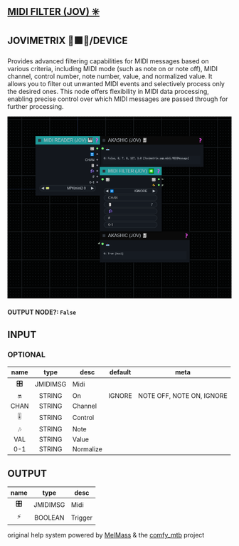 ## [MIDI FILTER (JOV) ✳️](https://github.com/Amorano/Jovimetrix-examples/blob/master/node/MIDI%20FILTER/MIDI%20FILTER.md)

## JOVIMETRIX 🔺🟩🔵/DEVICE

Provides advanced filtering capabilities for MIDI messages based on various criteria, including MIDI mode (such as note on or note off), MIDI channel, control number, note number, value, and normalized value. It allows you to filter out unwanted MIDI events and selectively process only the desired ones. This node offers flexibility in MIDI data processing, enabling precise control over which MIDI messages are passed through for further processing.

![MIDI FILTER](https://raw.githubusercontent.com/Amorano/Jovimetrix-examples/master/node/MIDI%20FILTER/MIDI%20FILTER.png)

#### OUTPUT NODE?: `False`

## INPUT

### OPTIONAL

name | type | desc | default | meta
:---:|:---:|---|:---:|---
🎛️  |  JMIDIMSG  | Midi |  | 
🔛  |  STRING  | On | IGNORE | NOTE OFF, NOTE ON, IGNORE
CHAN  |  STRING  | Channel |  | 
🎚️  |  STRING  | Control |  | 
🎶  |  STRING  | Note |  | 
VAL  |  STRING  | Value |  | 
0-1  |  STRING  | Normalize |  | 

## OUTPUT

name | type | desc
:---:|:---:|---
🎛️  |  JMIDIMSG  | Midi 
⚡  |  BOOLEAN  | Trigger 

original help system powered by [MelMass](https://github.com/melMass) & the [comfy_mtb](https://github.com/melMass/comfy_mtb) project